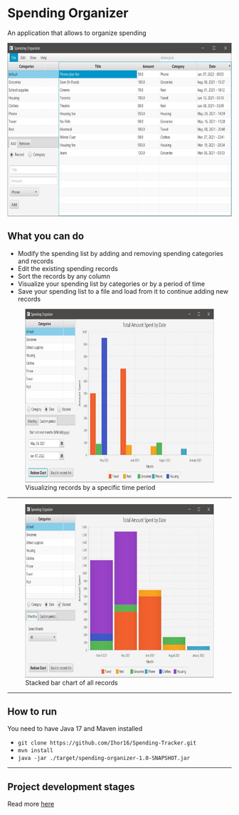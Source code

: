 # Spending Organizer
An application that allows to organize spending

<img src="./docs/main-view.jpg" width="700" height="388.96">

## What you can do
* Modify the spending list by adding and removing spending categories and records
* Edit the existing spending records
* Sort the records by any column 
* Visualize your spending list by categories or by a period of time
* Save your spending list to a file and load from it to continue adding new records

<figure>
    <img src="./docs/bar-chart.jpg" width="700" height="388.96">
    <figcaption>Visualizing records by a specific time period</figcaption>
</figure>

---
<figure>
    <img src="./docs/stacked-bar-chart.jpg" width="700" height="388.96">
    <figcaption>Stacked bar chart of all records</figcaption>
</figure>

---
## How to run
You need to have Java 17 and Maven installed
* `git clone https://github.com/Ihor16/Spending-Tracker.git`
* `mvn install`
* `java -jar ./target/spending-organizer-1.0-SNAPSHOT.jar`

---
## Project development stages
Read more [here](./docs/project-stages.md)
